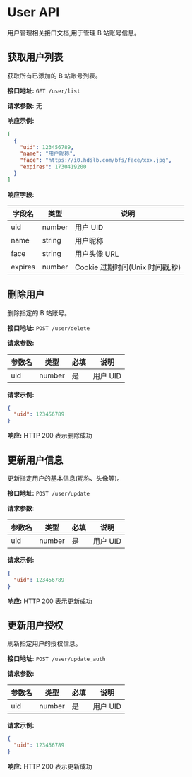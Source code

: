# User API

用户管理相关接口文档,用于管理 B 站账号信息。

## 获取用户列表

获取所有已添加的 B 站账号列表。

**接口地址:** `GET /user/list`

**请求参数:** 无

**响应示例:**

```json
[
  {
    "uid": 123456789,
    "name": "用户昵称",
    "face": "https://i0.hdslb.com/bfs/face/xxx.jpg",
    "expires": 1730419200
  }
]
```

**响应字段:**

| 字段名  | 类型   | 说明                            |
| ------- | ------ | ------------------------------- |
| uid     | number | 用户 UID                        |
| name    | string | 用户昵称                        |
| face    | string | 用户头像 URL                    |
| expires | number | Cookie 过期时间(Unix 时间戳,秒) |

## 删除用户

删除指定的 B 站账号。

**接口地址:** `POST /user/delete`

**请求参数:**

| 参数名 | 类型   | 必填 | 说明     |
| ------ | ------ | ---- | -------- |
| uid    | number | 是   | 用户 UID |

**请求示例:**

```json
{
  "uid": 123456789
}
```

**响应:** HTTP 200 表示删除成功

## 更新用户信息

更新指定用户的基本信息(昵称、头像等)。

**接口地址:** `POST /user/update`

**请求参数:**

| 参数名 | 类型   | 必填 | 说明     |
| ------ | ------ | ---- | -------- |
| uid    | number | 是   | 用户 UID |

**请求示例:**

```json
{
  "uid": 123456789
}
```

**响应:** HTTP 200 表示更新成功

## 更新用户授权

刷新指定用户的授权信息。

**接口地址:** `POST /user/update_auth`

**请求参数:**

| 参数名 | 类型   | 必填 | 说明     |
| ------ | ------ | ---- | -------- |
| uid    | number | 是   | 用户 UID |

**请求示例:**

```json
{
  "uid": 123456789
}
```

**响应:** HTTP 200 表示更新成功

<!-- ## 获取用户 Cookie

获取指定用户的完整 Cookie 字符串,需要签名验证。

**接口地址:** `POST /user/get_cookie`

**请求参数:**

| 参数名    | 类型   | 必填 | 说明                                        |
| --------- | ------ | ---- | ------------------------------------------- |
| uid       | number | 是   | 用户 UID                                    |
| timestamp | number | 是   | 当前时间戳(秒),与服务器时间差不能超过 10 秒 |
| signature | string | 是   | 签名,使用 HMAC-SHA256 算法                  |

**签名算法:**

```javascript
const crypto = require("crypto");

const uid = 123456789;
const timestamp = Math.floor(Date.now() / 1000);
const secret = "r96gkr8ahc34fsrewr34";

const signature = crypto.createHmac("sha256", secret).update(`${uid}${timestamp}`).digest("hex");
```

**请求示例:**

```json
{
  "uid": 123456789,
  "timestamp": 1730419200,
  "signature": "abc123..."
}
```

**响应示例:**

```
SESSDATA=xxx; bili_jct=xxx; DedeUserID=xxx; buvid3=xxx
```

**错误响应:**

- `400 请求超时`: 时间戳与服务器时间差超过 10 秒
- `400 签名无效`: 签名验证失败
- `500 获取失败,请重试`: 获取 Cookie 失败

::: warning 安全提示
此接口涉及用户敏感信息,请妥善保管 Cookie 数据,不要泄露给他人。
::: -->

